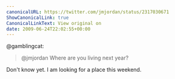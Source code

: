 ```yaml
---
canonicalURL: https://twitter.com/jmjordan/status/2317030671
ShowCanonicalLink: true
CanonicalLinkText: View original on
date: 2009-06-24T22:02:55+00:00
---
```

@gamblingcat:

> @jmjordan Where are you living next year?

Don't know yet. I am looking for a place this weekend.